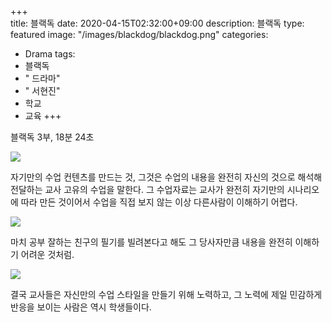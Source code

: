 +++  
title: 블랙독
date: 2020-04-15T02:32:00+09:00
description: 블랙독
type: featured
image: "/images/blackdog/blackdog.png"
categories:
- Drama
tags:
- 블랙독
- " 드라마"
- " 서현진"
- 학교
- 교육
+++  
  
블랙독 3부, 18분 24초

![](/images/blackdog/blackdog1.png)

자기만의 수업 컨텐츠를 만드는 것, 그것은 수업의 내용을 완전히 자신의 것으로 해석해 전달하는 교사 고유의 수업을 말한다. 그 수업자료는 교사가 완전히 자기만의 시나리오에 따라 만든 것이어서 수업을 직접 보지 않는 이상 다른사람이 이해하기 어렵다. 

![](/images/blackdog/blackdog2.png)

마치 공부 잘하는 친구의 필기를 빌려본다고 해도 그 당사자만큼 내용을 완전히 이해하기 어려운 것처럼.

![](/images/blackdog/blackdog3.png)

결국 교사들은 자신만의 수업 스타일을 만들기 위해 노력하고, 그 노력에 제일 민감하게 반응을 보이는 사람은 역시 학생들이다. 
